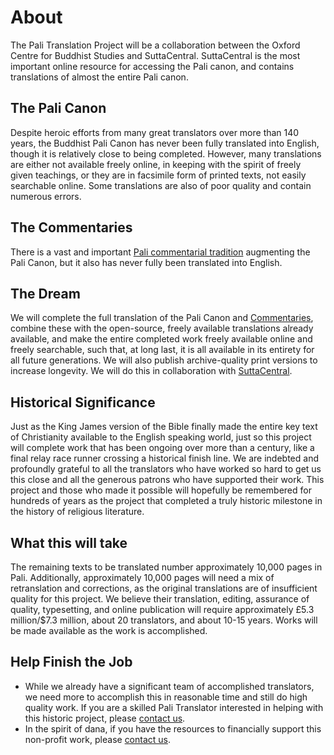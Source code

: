 # About

<section>
<p>The Pali Translation Project will be a collaboration between the Oxford Centre for Buddhist Studies and SuttaCentral. SuttaCentral is the most important online resource for accessing the Pali canon, and contains translations of almost the entire Pali canon.</p>
<h2>The Pali Canon</h2>
<p>Despite heroic efforts from many great translators over more than 140 years, the Buddhist Pali Canon has never been fully translated into English, though it is relatively close to being completed. However, many translations are either not available freely online, in keeping with the spirit of freely given teachings, or they are in facsimile form of printed texts, not easily searchable online. Some translations are also of poor quality and contain numerous errors.</p>
<h2>The Commentaries</h2>
<p>There is a vast and important <a href="/texts/#the-pali-commentaries-aṭṭhakathā">Pali commentarial tradition</a> augmenting the Pali Canon, but it also has never fully been translated into English.</p>
<h2>The Dream</h2>
<p>We will complete the full translation of the Pali Canon and <a href="/texts/#the-pali-commentaries-aṭṭhakathā">Commentaries</a>, combine these with the open-source, freely available translations already available, and make the entire completed work freely available online and freely searchable, such that, at long last, it is all available in its entirety for all future generations. We will also publish archive-quality print versions to increase longevity. We will do this in collaboration with <a href="/about/suttacentral/">SuttaCentral</a>.</p>
<h2>Historical Significance</h2>
<p>Just as the King James version of the Bible finally made the entire key text of Christianity available to the English speaking world, just so this project will complete work that has been ongoing over more than a century, like a final relay race runner crossing a historical finish line. We are indebted and profoundly grateful to all the translators who have worked so hard to get us this close and all the generous patrons who have supported their work. This project and those who made it possible will hopefully be remembered for hundreds of years as the project that completed a truly historic milestone in the history of religious literature.</p>
<h2>What this will take</h2>
<p>The remaining texts to be translated number approximately 10,000 pages in Pali. Additionally, approximately 10,000 pages will need a mix of retranslation and corrections, as the original translations are of insufficient quality for this project. We believe their translation, editing, assurance of quality, typesetting, and online publication will require approximately £5.3 million/$7.3 million, about 20 translators, and about 10-15 years. Works will be made available as the work is accomplished.</p>
<h2>Help Finish the Job</h2>
<ul>
<li>While we already have a significant team of accomplished translators, we need more to accomplish this in reasonable time and still do high quality work. If you are a skilled Pali Translator interested in helping with this historic project, please <a href="mailto:info@palitranslation.org">contact us</a>.</li>
<li>In the spirit of dana, if you have the resources to financially support this non-profit work, please <a href="mailto:info@palitranslation.org">contact us</a>.</li></ul></section>
